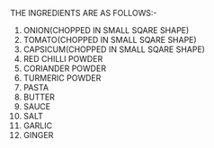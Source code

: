 THE INGREDIENTS ARE AS FOLLOWS:-
1. ONION(CHOPPED IN SMALL SQARE SHAPE)
2. TOMATO(CHOPPED IN SMALL SQARE SHAPE)
3. CAPSICUM(CHOPPED IN SMALL SQARE SHAPE)
4. RED CHILLI POWDER
5. CORIANDER POWDER
6. TURMERIC POWDER
7. PASTA
8. BUTTER
9. SAUCE
10. SALT
11. GARLIC
12. GINGER